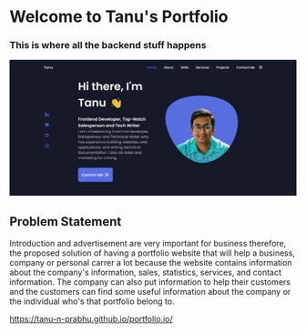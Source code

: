 # Welcome to Tanu's Portfolio

### This is where all the backend stuff happens 


<p align = "center">
<img src="assets/img/GitHub/git_1.png">
</p>

## Problem Statement

Introduction and advertisement are very important for business therefore, the proposed solution of having a portfolio website that will help a business, company or personal carrer a lot because the website contains information about the company's information, sales, statistics, services, and contact information. The company can also put information to help their customers and the customers can find some useful information about the company or the individual who's that portfolio belong to.


https://tanu-n-prabhu.github.io/portfolio.io/

